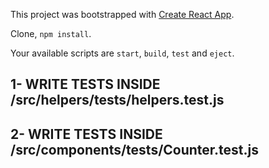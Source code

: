 This project was bootstrapped with [Create React App](https://github.com/facebook/create-react-app).

Clone, `npm install`.

Your available scripts are `start`, `build`, `test` and `eject`.

## 1- WRITE TESTS INSIDE /src/helpers/__tests__/helpers.test.js

## 2- WRITE TESTS INSIDE /src/components/__tests__/Counter.test.js
